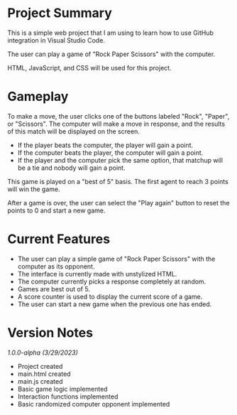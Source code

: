 # Project Summary
This is a simple web project that I am using to learn how to use GitHub integration in Visual Studio Code.

The user can play a game of "Rock Paper Scissors" with the computer. 

HTML, JavaScript, and CSS will be used for this project.

# Gameplay

To make a move, the user clicks one of the buttons labeled "Rock", "Paper", or "Scissors". The computer will make a move in response, and the results of this match will be displayed on the screen.

- If the player beats the computer, the player will gain a point.
- If the computer beats the player, the computer will gain a point.
- If the player and the computer pick the same option, that matchup will be a tie and nobody will gain a point.

This game is played on a "best of 5" basis. The first agent to reach 3 points will win the game.

After a game is over, the user can select the "Play again" button to reset the points to 0 and start a new game.

# Current Features

- The user can play a simple game of "Rock Paper Scissors" with the computer as its opponent.
- The interface is currently made with unstylized HTML.
- The computer currently picks a response completely at random.
- Games are best out of 5.
- A score counter is used to display the current score of a game.
- The user can start a new game when the previous one has ended.

# Version Notes
_1.0.0-alpha (3/29/2023)_

- Project created
- main.html created
- main.js created
- Basic game logic implemented
- Interaction functions implemented
- Basic randomized computer opponent implemented
